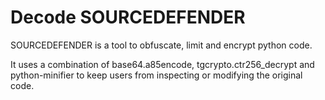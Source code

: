 # Decode SOURCEDEFENDER

SOURCEDEFENDER is a tool to obfuscate, limit and encrypt python code.

It uses a combination of base64.a85encode, tgcrypto.ctr256_decrypt and python-minifier
to keep users from inspecting or modifying the original code.